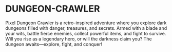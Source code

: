 # DUNGEON-CRAWLER
Pixel Dungeon Crawler is a retro-inspired adventure where you explore dark dungeons filled with danger, treasures, and secrets. Armed with a blade and your wits, battle fierce enemies, collect powerful items, and fight to survive. Will you rise as a legendary hero, or will the darkness claim you? The dungeon awaits—explore, fight, and conquer!
